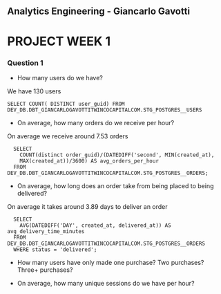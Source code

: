 ## Analytics Engineering - Giancarlo Gavotti

# PROJECT WEEK 1

### Question 1

* How many users do we have?

We have 130 users

``` SELECT COUNT( DISTINCT user_guid) FROM DEV_DB.DBT_GIANCARLOGAVOTTITWINCOCAPITALCOM.STG_POSTGRES__USERS ```

* On average, how many orders do we receive per hour?

On average we receive around 7.53 orders

``` 
  SELECT 
    COUNT(distinct order_guid)/(DATEDIFF('second', MIN(created_at),    
    MAX(created_at))/3600) AS avg_orders_per_hour 
  FROM DEV_DB.DBT_GIANCARLOGAVOTTITWINCOCAPITALCOM.STG_POSTGRES__ORDERS;
``` 

* On average, how long does an order take from being placed to being delivered?

On average it takes around 3.89 days to deliver an order

``` 
  SELECT
    AVG(DATEDIFF('DAY', created_at, delivered_at)) AS avg_delivery_time_minutes
  FROM DEV_DB.DBT_GIANCARLOGAVOTTITWINCOCAPITALCOM.STG_POSTGRES__ORDERS
  WHERE status = 'delivered';
``` 

* How many users have only made one purchase? Two purchases? Three+ purchases?


* On average, how many unique sessions do we have per hour?